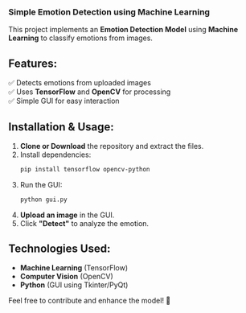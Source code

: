 ### **Simple Emotion Detection using Machine Learning**  

This project implements an **Emotion Detection Model** using **Machine Learning** to classify emotions from images.  

## **Features:**  
✅ Detects emotions from uploaded images  
✅ Uses **TensorFlow** and **OpenCV** for processing  
✅ Simple GUI for easy interaction  

## **Installation & Usage:**  

1. **Clone or Download** the repository and extract the files.  
2. Install dependencies:  
   ```bash
   pip install tensorflow opencv-python
   ```  
3. Run the GUI:  
   ```bash
   python gui.py
   ```  
4. **Upload an image** in the GUI.  
5. Click **"Detect"** to analyze the emotion.  

## **Technologies Used:**  
- **Machine Learning** (TensorFlow)  
- **Computer Vision** (OpenCV)  
- **Python** (GUI using Tkinter/PyQt)  

Feel free to contribute and enhance the model! 🚀  
